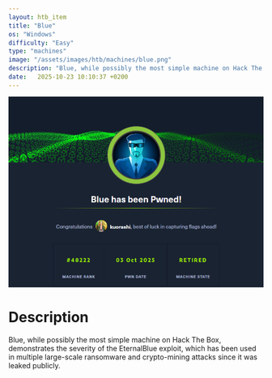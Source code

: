 ```yaml
---
layout: htb_item
title: "Blue"
os: "Windows"
difficulty: "Easy"
type: "machines"
image: "/assets/images/htb/machines/blue.png"
description: "Blue, while possibly the most simple machine on Hack The Box, demonstrates the severity of the EternalBlue exploit, which has been used in multiple large-scale ransomware and crypto-mining attacks since it was leaked publicly."
date:   2025-10-23 10:10:37 +0200
---
```


![Blue pwned](/assets/images/htb/machines/blue_pwned.png)

# Description
Blue, while possibly the most simple machine on Hack The Box, demonstrates the severity of the EternalBlue exploit, which has been used in multiple large-scale ransomware and crypto-mining attacks since it was leaked publicly. 
